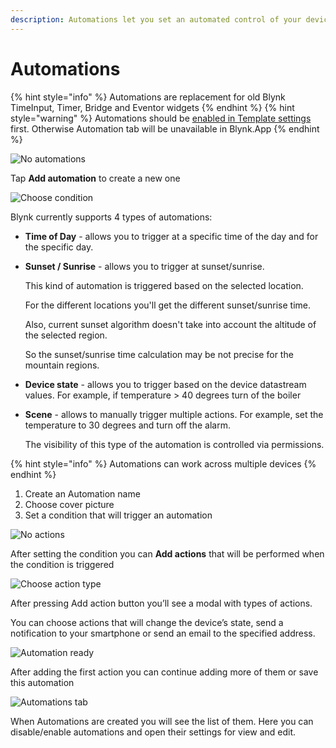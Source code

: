 ```yaml
---
description: Automations let you set an automated control of your devices
---
```


# Automations
{% hint style="info" %}
Automations are replacement for old Blynk TimeInput, Timer, Bridge and Eventor widgets
{% endhint %}
{% hint style="warning" %}
Automations should be [enabled in Template settings](../web-dashboard/products/datastreams/datastreams-common-settings/automation.md) first. Otherwise Automation tab will be unavailable in Blynk.App
{% endhint %}

![No automations](https://user-images.githubusercontent.com/72790181/120281222-57a77100-c2c1-11eb-82fc-5d872520671f.png)

Tap **Add automation** to create a new one

![Choose condition](https://user-images.githubusercontent.com/72790181/120281228-5b3af800-c2c1-11eb-8e54-267b8aed6e79.png)

Blynk currently supports 4 types of automations:

* **Time of Day** - allows you to trigger at a specific time of the day and for the specific day.
* **Sunset / Sunrise** - allows you to trigger at sunset/sunrise.

  This kind of automation is triggered based on the selected location.

  For the different locations you'll get the different sunset/sunrise time.

  Also, current sunset algorithm doesn't take into account the altitude of the selected region.

  So the sunset/sunrise time calculation may be not precise for the mountain regions.

* **Device state** - allows you to trigger based on the device datastream values. For example, if temperature &gt; 40 degrees turn of the boiler
* **Scene** - allows to manually trigger multiple actions. For example, set the temperature to 30 degrees and turn off the alarm.

  The visibility of this type of the automation is controlled via permissions.

{% hint style="info" %}
Automations can work across multiple devices
{% endhint %}

1. Create an Automation name
2. Choose cover picture
3. Set a condition that will trigger an automation

![No actions](https://user-images.githubusercontent.com/72790181/120281259-64c46000-c2c1-11eb-9b25-84c4e9e294b7.png)

After setting the condition you can **Add actions** that will be performed when the condition is triggered

![Choose action type](https://user-images.githubusercontent.com/72790181/120281347-81f92e80-c2c1-11eb-989d-fb5832653d9f.png)

After pressing Add action button you’ll see a modal with types of actions.

You can choose actions that will change the device’s state, send a notification to your smartphone or send an email to the specified address.

![Automation ready](https://user-images.githubusercontent.com/72790181/120281482-ad7c1900-c2c1-11eb-95a7-7352d126ba73.png)

After adding the first action you can continue adding more of them or save this automation

![Automations tab](https://user-images.githubusercontent.com/72790181/120281496-b1a83680-c2c1-11eb-8f99-04188d31fce7.png)

When Automations are created you will see the list of them. Here you can disable/enable automations and open their settings for view and edit.


